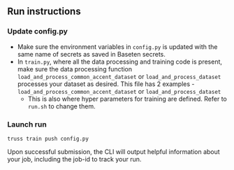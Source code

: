 ## Run instructions

### Update config.py 
- Make sure the environment variables in `config.py` is updated with the same name of secrets as saved in Baseten secrets.
- In `train.py`, where all the data processing and training code is present, make sure the data processing function `load_and_process_common_accent_dataset` or `load_and_process_dataset` processes your dataset as desired. This file has 2 examples - `load_and_process_common_accent_dataset` or `load_and_process_dataset`
    - This is also where hyper parameters for training are defined. Refer to `run.sh` to change them. 

### Launch run 

```
truss train push config.py
```

Upon successful submission, the CLI will output helpful information about your job, including the job-id to track your run.